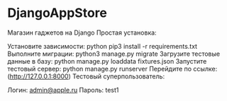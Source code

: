 # DjangoAppStore
Магазин гаджетов на Django
Простая установка:

Установите зависимости:
python pip3 install -r requirements.txt
Выполните миграции:
python3 manage.py migrate
Загрузите тестовые данные в базу:
python manage.py loaddata fixtures.json
Запустите тестовый сервер:
python manage.py runserver 
Перейдите по ссылке: (http://127.0.0.1:8000)
Тестовый суперпользователь:

Логин: admin@apple.ru Пароль: test1
